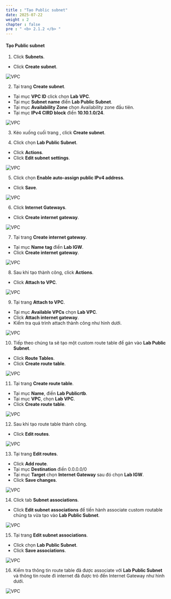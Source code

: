 ```yaml
---
title : "Tạo Public subnet"
date: 2025-07-22
weight : 2
chapter : false
pre : " <b> 2.1.2 </b> "
---
```


#### Tạo Public subnet

1. Click **Subnets**.
  + Click **Create subnet**.

![VPC](/images/imageAWS/publicsubnet1.png)

2. Tại trang **Create subnet**.
  + Tại mục **VPC ID** click chọn **Lab VPC**.
  + Tại mục **Subnet name** điền **Lab Public Subnet**.
  + Tại mục **Availability Zone** chọn Availability zone đầu tiên.
  + Tại mục **IPv4 CIRD block** điền **10.10.1.0/24**.

![VPC](/images/imageAWS/publicsubnet2.png)

3. Kéo xuống cuối trang , click **Create subnet**.

4. Click chọn **Lab Public Subnet**.
  + Click **Actions**.
  + Click **Edit subnet settings**.

![VPC](/images/imageAWS/publicsubnet3.png)

5. Click chọn **Enable auto-assign public IPv4 address**.
  + Click **Save**.

![VPC](/images/imageAWS/publicsubnet4.png)

6. Click **Internet Gateways**.
  + Click **Create internet gateway**.
  
![VPC](/images/imageAWS/publicsubnet5.png)

7. Tại trang **Create internet gateway**.
  + Tại mục **Name tag** điền **Lab IGW**.
  + Click **Create internet gateway**.
  
![VPC](/images/imageAWS/publicsubnet6.png)

8. Sau khi tạo thành công, click **Actions**.
  + Click **Attach to VPC**.
 
![VPC](/images/imageAWS/publicsubnet7.png)

9. Tại trang **Attach to VPC**.
  + Tại mục **Available VPCs** chọn **Lab VPC**.
  + Click **Attach internet gateway**.
  + Kiểm tra quá trình attach thành công như hình dưới.

![VPC](/images/imageAWS/publicsubnet8.png)

10. Tiếp theo chúng ta sẽ tạo một custom route table để gán vào **Lab Public Subnet**.
  + Click **Route Tables**.
  + Click **Create route table**.

![VPC](/images/imageAWS/publicsubnet9.png)

11. Tại trang **Create route table**.
  + Tại mục **Name**, điền **Lab Publicrtb**.
  + Tại mục **VPC**, chọn **Lab VPC**.
  + Click **Create route table**.

![VPC](/images/imageAWS/publicsubnet10.png)

12. Sau khi tạo route table thành công.
  + Click **Edit routes**.
  
![VPC](/images/imageAWS/publicsubnet11.png)

13. Tại trang **Edit routes**.
  + Click **Add route**.
  + Tại mục **Destination** điền 0.0.0.0/0
  + Tại mục **Target** chọn **Internet Gateway** sau đó chọn **Lab IGW**.
  + Click **Save changes**.

![VPC](/images/imageAWS/publicsubnet12.png)

14. Click tab **Subnet associations**.
  + Click **Edit subnet associations** để tiến hành associate custom routable chúng ta vừa tạo vào **Lab Public Subnet**.


![VPC](/images/imageAWS/publicsubnet13.png)


15. Tại trang **Edit subnet associations**. 
  + Click chọn **Lab Public Subnet**.
  + Click **Save associations**.

![VPC](/images/imageAWS/publicsubnet14.png)


16. Kiểm tra thông tin route table đã được associate với **Lab Public Subnet** và thông tin route đi internet đã được trỏ đến Internet Gateway như hình dưới.


![VPC](/images/imageAWS/publicsubnet15.png)

